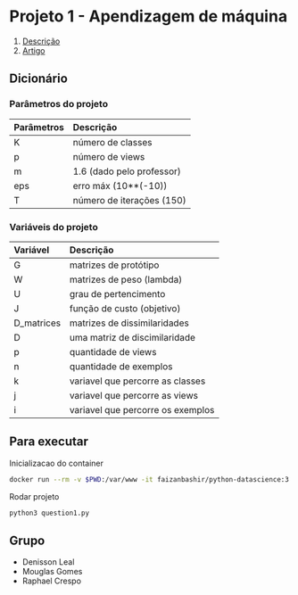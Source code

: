 # Projeto 1 - Apendizagem de máquina

1. [Descrição](https://github.com/raphaelcp/Trabalho---Francisco/blob/master/docs/Projeto-AM-2019-1.pdf)
2. [Artigo](https://github.com/raphaelcp/Trabalho---Francisco/blob/master/docs/1-s2.0-S0925231215003720-main.pdf)

## Dicionário

### Parâmetros do projeto

 Parâmetros | Descrição
:-----------|:----------
 K          | número de classes
 p          | número de views
 m          | 1.6 (dado pelo professor)
 eps        | erro máx (10**(-10))
 T          | número de iterações (150)


### Variáveis do projeto

 Variável   | Descrição
:-----------|:----------
 G          | matrizes de protótipo
 W          | matrizes de peso (lambda)
 U          | grau de pertencimento
 J          | função de custo (objetivo)
 D_matrices | matrizes de dissimilaridades
 D          | uma matriz de discimilaridade
 p          | quantidade de views
 n          | quantidade de exemplos
 k          | variavel que percorre as classes
 j          | variavel que percorre as views
 i          | variavel que percorre os exemplos

## Para executar

Inicializacao do container

```bash
docker run --rm -v $PWD:/var/www -it faizanbashir/python-datascience:3.6 bash
```

Rodar projeto

```bash
python3 question1.py
```

## Grupo

- Denisson Leal
- Mouglas Gomes
- Raphael Crespo
